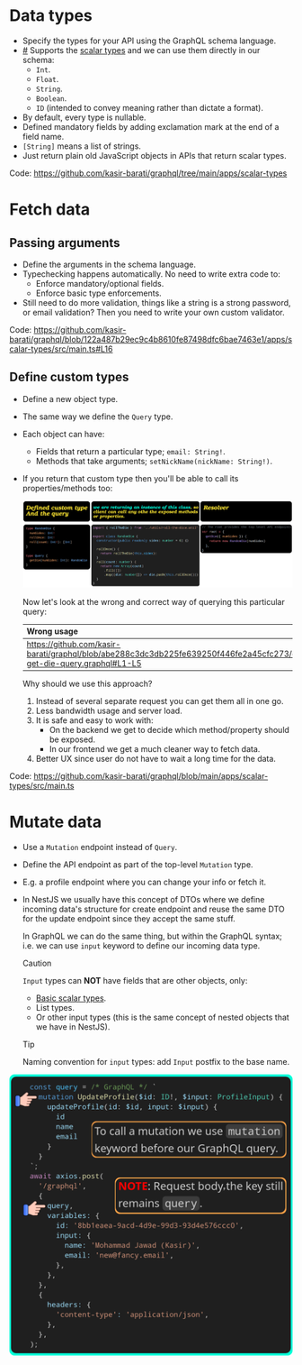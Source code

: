 # Data types

- Specify the types for your API using the GraphQL schema language.
- <a href="basicScalarTypes">#</a> Supports the [scalar types](./glossary.md#scalarValueDefinition) and we can use them directly in our schema:
  - `Int`.
  - `Float`.
  - `String`.
  - `Boolean`.
  - `ID` (intended to convey meaning rather than dictate a format).
- By default, every type is nullable.
- Defined mandatory fields by adding exclamation mark at the end of a field name.
- `[String]` means a list of strings.
- Just return plain old JavaScript objects in APIs that return scalar types.

Code: https://github.com/kasir-barati/graphql/tree/main/apps/scalar-types

# Fetch data

## Passing arguments

- Define the arguments in the schema language.
- Typechecking happens automatically. No need to write extra code to:
  - Enforce mandatory/optional fields.
  - Enforce basic type enforcements.
- Still need to do more validation, things like a string is a strong password, or email validation? Then you need to write your own custom validator.

Code: https://github.com/kasir-barati/graphql/blob/122a487b29ec9c4b8610fe87498dfc6bae7463e1/apps/scalar-types/src/main.ts#L16

## Define custom types

- Define a new object type.
- The same way we define the `Query` type.
- Each object can have:
  - Fields that return a particular type; `email: String!`.
  - Methods that take arguments; `setNickName(nickName: String!)`.
- If you return that custom type then you'll be able to call its properties/methods too:

  ![Return a custom type as a response for a query](./assets/return-an-instance.png)

  Now let's look at the wrong and correct way of querying this particular query:

  | Wrong usage                                                                                                                         | Correct usage                                                                                                                 |
  | ----------------------------------------------------------------------------------------------------------------------------------- | ----------------------------------------------------------------------------------------------------------------------------- |
  | https://github.com/kasir-barati/graphql/blob/abe288c3dc3db225fe639250f446fe2a45cfc273/docs/assets/wrong-get-die-query.graphql#L1-L5 | https://github.com/kasir-barati/graphql/blob/abe288c3dc3db225fe639250f446fe2a45cfc273/docs/assets/get-die-query.graphql#L1-L9 |

  Why should we use this approach?

  1. Instead of several separate request you can get them all in one go.
  2. Less bandwidth usage and server load.
  3. It is safe and easy to work with:
     - On the backend we get to decide which method/property should be exposed.
     - In our frontend we get a much cleaner way to fetch data.
  4. Better UX since user do not have to wait a long time for the data.

Code: https://github.com/kasir-barati/graphql/blob/main/apps/scalar-types/src/main.ts

# Mutate data

- Use a `Mutation` endpoint instead of `Query`.
- Define the API endpoint as part of the top-level `Mutation` type.
- E.g. a profile endpoint where you can change your info or fetch it.
- In NestJS we usually have this concept of DTOs where we define incoming data's structure for create endpoint and reuse the same DTO for the update endpoint since they accept the same stuff.

  In GraphQL we can do the same thing, but within the GraphQL syntax; i.e. we can use `input` keyword to define our incoming data type.

  > [!CAUTION]
  >
  > `Input` types can **NOT** have fields that are other objects, only:
  >
  > - [Basic scalar types](#basicScalarTypes).
  > - List types.
  > - Or other input types (this is the same concept of nested objects that we have in NestJS).

  > [!TIP]
  >
  > Naming convention for `input` types: add `Input` postfix to the base name.

![Some notes about how to send mutation queries](./assets/mutation-example-notes.png)
